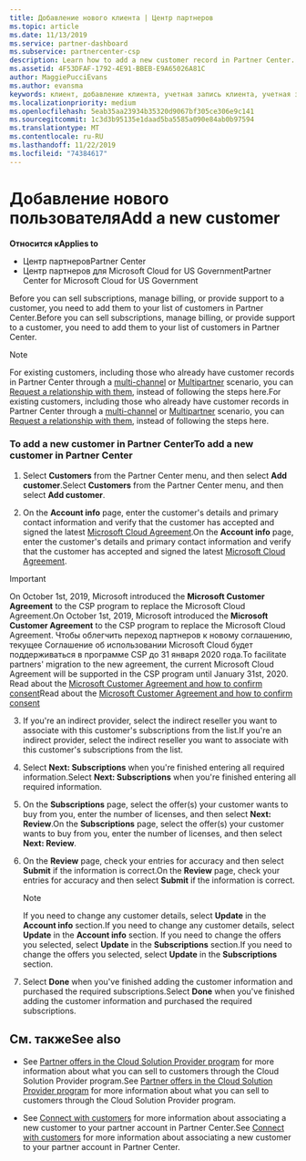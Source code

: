```yaml
---
title: Добавление нового клиента | Центр партнеров
ms.topic: article
ms.date: 11/13/2019
ms.service: partner-dashboard
ms.subservice: partnercenter-csp
description: Learn how to add a new customer record in Partner Center. Then, you can sell the customer subscriptions, manage billing, or provide customer support.
ms.assetid: 4F53DFAF-1792-4E91-BBEB-E9A65026A81C
author: MaggiePucciEvans
ms.author: evansma
keywords: клиент, добавление клиента, учетная запись клиента, учетная запись клиента в Центре партнеров, клиенты, добавление клиентов, создание учетной записи клиента
ms.localizationpriority: medium
ms.openlocfilehash: 5eab35aa23934b35320d9067bf305ce306e9c141
ms.sourcegitcommit: 1c3d3b95135e1daad5ba5585a090e84ab0b97594
ms.translationtype: MT
ms.contentlocale: ru-RU
ms.lasthandoff: 11/22/2019
ms.locfileid: "74384617"
---
```

# <a name="add-a-new-customer"></a><span data-ttu-id="330dd-105">Добавление нового пользователя</span><span class="sxs-lookup"><span data-stu-id="330dd-105">Add a new customer</span></span>

<span data-ttu-id="330dd-106">**Относится к**</span><span class="sxs-lookup"><span data-stu-id="330dd-106">**Applies to**</span></span>

-  <span data-ttu-id="330dd-107">Центр партнеров</span><span class="sxs-lookup"><span data-stu-id="330dd-107">Partner Center</span></span>
-  <span data-ttu-id="330dd-108">Центр партнеров для Microsoft Cloud for US Government</span><span class="sxs-lookup"><span data-stu-id="330dd-108">Partner Center for Microsoft Cloud for US Government</span></span>

<span data-ttu-id="330dd-109">Before you can sell subscriptions, manage billing, or provide support to a customer, you need to add them to your list of customers in Partner  Center.</span><span class="sxs-lookup"><span data-stu-id="330dd-109">Before you can sell subscriptions, manage billing, or provide support to a customer, you need to add them to your list of customers in Partner  Center.</span></span>

>[!NOTE]
><span data-ttu-id="330dd-110">For existing customers, including those who already have customer records in Partner Center through a [multi-channel](multichannel.md) or [Multipartner](multipartner.md) scenario, you can [Request a relationship with them](request-a-relationship-with-a-customer.md), instead of following the steps here.</span><span class="sxs-lookup"><span data-stu-id="330dd-110">For existing customers, including those who already have customer records in Partner Center through a [multi-channel](multichannel.md) or [Multipartner](multipartner.md) scenario, you can [Request a relationship with them](request-a-relationship-with-a-customer.md), instead of following the steps here.</span></span>

### <a name="to-add-a-new-customer-in-partner-center"></a><span data-ttu-id="330dd-111">To add a new customer in Partner Center</span><span class="sxs-lookup"><span data-stu-id="330dd-111">To add a new customer in Partner Center</span></span>

1. <span data-ttu-id="330dd-112">Select **Customers** from the Partner Center menu, and then select **Add customer**.</span><span class="sxs-lookup"><span data-stu-id="330dd-112">Select **Customers** from the Partner Center menu, and then select **Add customer**.</span></span>

2. <span data-ttu-id="330dd-113">On the **Account info** page, enter the customer's details and primary contact information and verify that the customer has accepted and signed the latest [Microsoft Cloud Agreement](agreements.md).</span><span class="sxs-lookup"><span data-stu-id="330dd-113">On the **Account info** page, enter the customer's details and primary contact information and verify that the customer has accepted and signed the latest [Microsoft Cloud Agreement](agreements.md).</span></span>

>[!IMPORTANT] 
> <span data-ttu-id="330dd-114">On October 1st, 2019, Microsoft introduced the **Microsoft Customer Agreement** to the CSP program to replace the Microsoft Cloud Agreement.</span><span class="sxs-lookup"><span data-stu-id="330dd-114">On October 1st, 2019, Microsoft introduced the **Microsoft Customer Agreement** to the CSP program to replace the Microsoft Cloud Agreement.</span></span> <span data-ttu-id="330dd-115">Чтобы облегчить переход партнеров к новому соглашению, текущее Соглашение об использовании Microsoft Cloud будет поддерживаться в программе CSP до 31 января 2020 года.</span><span class="sxs-lookup"><span data-stu-id="330dd-115">To facilitate partners' migration to the new agreement, the current Microsoft Cloud Agreement will be supported in the CSP program until January 31st, 2020.</span></span> <span data-ttu-id="330dd-116">Read about the [Microsoft Customer Agreement and how to confirm consent](confirm-customer-agreement.md)</span><span class="sxs-lookup"><span data-stu-id="330dd-116">Read about the [Microsoft Customer Agreement and how to confirm consent](confirm-customer-agreement.md)</span></span>
  
3. <span data-ttu-id="330dd-117">If you're an indirect provider, select the indirect reseller you want to associate with this customer's subscriptions from the list.</span><span class="sxs-lookup"><span data-stu-id="330dd-117">If you're an indirect provider, select the indirect reseller you want to associate with this customer's subscriptions from the list.</span></span>

4. <span data-ttu-id="330dd-118">Select **Next: Subscriptions** when you're finished entering all required information.</span><span class="sxs-lookup"><span data-stu-id="330dd-118">Select **Next: Subscriptions** when you're finished entering all required information.</span></span>

5. <span data-ttu-id="330dd-119">On the **Subscriptions** page, select the offer(s) your customer wants to buy from you, enter the number of licenses, and then select **Next: Review**.</span><span class="sxs-lookup"><span data-stu-id="330dd-119">On the **Subscriptions** page, select the offer(s) your customer wants to buy from you, enter the number of licenses, and then select **Next: Review**.</span></span>

6. <span data-ttu-id="330dd-120">On the **Review** page, check your entries for accuracy and then select **Submit** if the information is correct.</span><span class="sxs-lookup"><span data-stu-id="330dd-120">On the **Review** page, check your entries for accuracy and then select **Submit** if the information is correct.</span></span>

    >[!NOTE]
    ><span data-ttu-id="330dd-121">If you need to change any customer details, select **Update** in the **Account info** section.</span><span class="sxs-lookup"><span data-stu-id="330dd-121">If you need to change any customer details, select **Update** in the **Account info** section.</span></span> <span data-ttu-id="330dd-122">If you need to change the offers you selected, select **Update** in the **Subscriptions** section.</span><span class="sxs-lookup"><span data-stu-id="330dd-122">If you need to change the offers you selected, select **Update** in the **Subscriptions** section.</span></span>

7. <span data-ttu-id="330dd-123">Select **Done** when you've finished adding the customer information and purchased the required subscriptions.</span><span class="sxs-lookup"><span data-stu-id="330dd-123">Select **Done** when you've finished adding the customer information and purchased the required subscriptions.</span></span>

## <a name="see-also"></a><span data-ttu-id="330dd-124">См. также</span><span class="sxs-lookup"><span data-stu-id="330dd-124">See also</span></span>

- <span data-ttu-id="330dd-125">See [Partner offers in the Cloud Solution Provider program](csp-offers.md) for more information about what you can sell to customers through the Cloud Solution Provider program.</span><span class="sxs-lookup"><span data-stu-id="330dd-125">See [Partner offers in the Cloud Solution Provider program](csp-offers.md) for more information about what you can sell to customers through the Cloud Solution Provider program.</span></span>

- <span data-ttu-id="330dd-126">See [Connect with customers](customer-accounts.md) for more information about associating a new customer to your partner account in Partner Center.</span><span class="sxs-lookup"><span data-stu-id="330dd-126">See [Connect with customers](customer-accounts.md) for more information about associating a new customer to your partner account in Partner Center.</span></span>